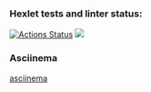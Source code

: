 ### Hexlet tests and linter status:
[![Actions Status](https://github.com/dmtrbzrkn/java-project-61/workflows/hexlet-check/badge.svg)](https://github.com/dmtrbzrkn/java-project-61/actions)
<a href="https://codeclimate.com/github/dmtrbzrkn/java-project-61/maintainability"><img src="https://api.codeclimate.com/v1/badges/07fe5b09efb637faf491/maintainability" /></a>
### Asciinema
[asciinema](https://asciinema.org/a/VjUv1NpAyr00sTEGGetLKbatx)

